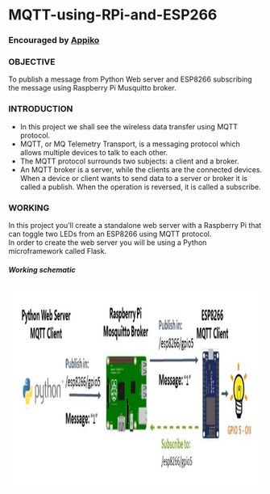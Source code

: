 # MQTT-using-RPi-and-ESP266
### Encouraged by  <a href="https://appiko.org/">Appiko</a>

### OBJECTIVE
To publish a message from Python Web server and ESP8266 subscribing the message using Raspberry Pi Musquitto broker.

### INTRODUCTION
<ul>
<li>In this project we shall see the wireless data transfer using MQTT protocol.<br>
<li>MQTT, or MQ Telemetry Transport, is a messaging protocol which allows multiple devices to talk to each other.<br>
<li>The MQTT protocol surrounds two subjects: a client and a broker.<br>
<li>An MQTT broker is a server, while the clients are the connected devices. When a device or client wants to send data to a server or broker it is called a publish. When the operation is reversed, it is called a subscribe.<br>
 </ul>

### WORKING
In this project you’ll create a standalone web server with a Raspberry Pi that can toggle two LEDs from an ESP8266 using MQTT protocol.<br>
In order to create the web server you will be using a Python microframework called Flask.
##### Working schematic
<img src="images/Capture1.JPG" width="800" height="400"> <br/>
